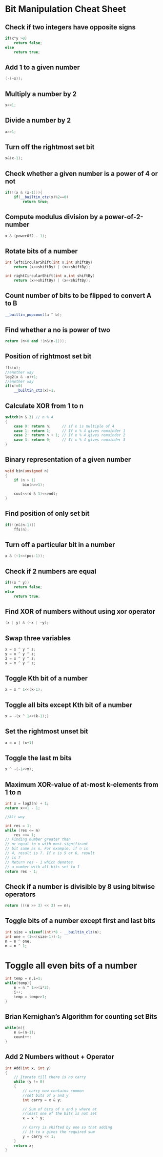 # Bit Manipulation Cheat Sheet

## Check if two integers have opposite signs
```c++
if(x^y >0)
    return false;
else
    return true;
```

## Add 1 to a given number
```c++
(-(~x));
```

## Multiply a number by 2
```c++
x<<1;
```

## Divide a number by 2
```c++
x>>1;
```

## Turn off the rightmost set bit
```c++
x&(x-1);
```

## Check whether a given number is a power of 4 or not
```c++
if(!(x & (x-1))){
    if(__builtin_ctz(x)%2==0)
        return true;
```

## Compute modulus division by a power-of-2-number
```c++
x & (powerOf2 - 1);
```

## Rotate bits of a number
```c++
int leftCircularShift(int x,int shiftBy)
    return (x<<shiftBy) | (x>>shiftBy);

int rightCircularShift(int x,int shiftBy)
    return (x>>shiftBy) | (x<<shiftBy);
```

## Count number of bits to be flipped to convert A to B
```c++
__builtin_popcount(a ^ b);
```

## Find whether a no is power of two
```c++
return (n>0 and !(n&(n-1)));
```

## Position of rightmost set bit
```c++
ffs(x);
//another way
log2(x & -x)+1;
//another way
if(x!=0)
    __builtin_ctz(x)+1;
```

## Calculate XOR from 1 to n
```c++
switch(n & 3) // n % 4  
{ 
    case 0: return n;     // if n is multiple of 4 
    case 1: return 1;     // If n % 4 gives remainder 1   
    case 2: return n + 1; // If n % 4 gives remainder 2     
    case 3: return 0;     // If n % 4 gives remainder 3   
} 
```

## Binary representation of a given number
```c++
void bin(unsigned n) 
{ 
    if (n > 1) 
        bin(n>>1); 
      
    cout<<(d & 1)<<endl;
}
```

## Find position of only set bit
```c++
if(!(n&(n-1)))
	ffs(n);
```

## Turn off a particular bit in a number
```c++
x & (~1<<(pos-1));
```

## Check if 2 numbers are equal
```c++
if((x ^ y))
    return false;
else
    return true;
```

## Find XOR of numbers without using xor operator
```c++
(x | y) & (~x | ~y);
```

## Swap three variables
```c++
x = x ^ y ^ z;
y = x ^ y ^ z;
z = x ^ y ^ z;
x = x ^ y ^ z;
```

## Toggle Kth bit of a number
```c++
x = x ^ 1<<(k-1);
```

## Toggle all bits except Kth bit of a number
```c++
x = ~(x ^ 1<<(k-1);)
```

## Set the rightmost unset bit
```c++
x = x | (x+1)
```

## Toggle the last m bits
```c++
x ^ ~(-1<<m);
```

## Maximum XOR-value of at-most k-elements from 1 to n
```c++
int x = log2(n) + 1;
return x<<1 - 1;

//Alt way

int res = 1; 
while (res <= n) 
    res <<= 1; 
// Finding number greater than 
// or equal to n with most significant  
// bit same as n. For example, if n is 
// 4, result is 7. If n is 5 or 6, result  
// is 7 
// Return res - 1 which denotes 
// a number with all bits set to 1 
return res - 1; 
``` 

## Check if a number is divisible by 8 using bitwise operators
```c++
return (((n >> 3) << 3) == n);
```

## Toggle bits of a number except first and last bits
```c++
int size = sizeof(int)*8 - __builtin_clz(n);
int one = (1<<(size-1))-1;
n = n ^ one;
n = n ^ 1;
```

# Toggle all even bits of a number
```c++
int temp = n,i=1;
while(temp){
    n = n ^ 1>>(i*2);
    i++;
    temp = temp>>1;
}
```

## Brian Kernighan’s Algorithm for counting set Bits
```c++
while(n){
    n &=(n-1);
    count++;
}

```

## Add 2 Numbers without + Operator
```c++
int Add(int x, int y)  
{  
    // Iterate till there is no carry  
    while (y != 0)  
    {  
        // carry now contains common  
        //set bits of x and y  
        int carry = x & y;  
  
        // Sum of bits of x and y where at  
        //least one of the bits is not set  
        x = x ^ y;  
  
        // Carry is shifted by one so that adding  
        // it to x gives the required sum  
        y = carry << 1;  
    }  
    return x;  
} 
```
